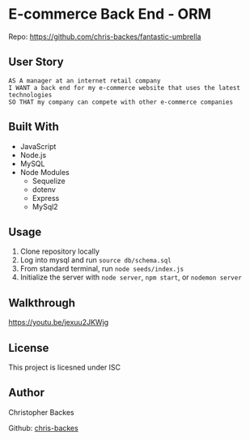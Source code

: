 # E-commerce Back End - ORM

Repo: https://github.com/chris-backes/fantastic-umbrella

## User Story
```
AS A manager at an internet retail company
I WANT a back end for my e-commerce website that uses the latest technologies
SO THAT my company can compete with other e-commerce companies
```

## Built With
* JavaScript
* Node.js
* MySQL
* Node Modules
    * Sequelize
    * dotenv
    * Express
    * MySql2

## Usage
1. Clone repository locally
2. Log into mysql and run `source db/schema.sql`
3. From standard terminal, run `node seeds/index.js`
4. Initialize the server with `node server`, `npm start`, or `nodemon server`

## Walkthrough

https://youtu.be/jexuu2JKWjg

## License

This project is licesned under ISC

## Author

Christopher Backes 

Github: [chris-backes](https://github.com/chris-backes/)